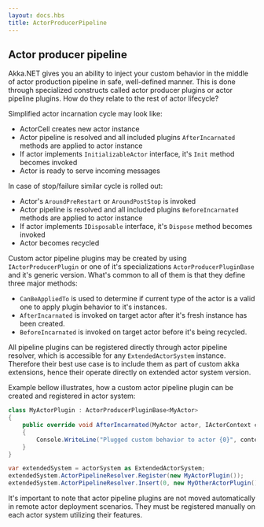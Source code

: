 ```yaml
---
layout: docs.hbs
title: ActorProducerPipeline
---
```

## Actor producer pipeline

Akka.NET gives you an ability to inject your custom behavior in the middle of actor production pipeline in safe, well-defined manner. This is done through specialized constructs called actor producer plugins or actor pipeline plugins. How do they relate to the rest of actor lifecycle?

Simplified actor incarnation cycle may look like:

- ActorCell creates new actor instance
- Actor pipeline is resolved and all included plugins `AfterIncarnated` methods are applied to actor instance
- If actor implements `InitializableActor` interface, it's `Init` method becomes invoked
- Actor is ready to serve incoming messages

In case of stop/failure similar cycle is rolled out:

- Actor's `AroundPreRestart` or `AroundPostStop` is invoked
- Actor pipeline is resolved and all included plugins `BeforeIncarnated` methods are applied to actor instance
- If actor implements `IDisposable` interface, it's `Dispose` method becomes invoked
- Actor becomes recycled

Custom actor pipeline plugins may be created by using `IActorProducerPlugin` or one of it's specializations `ActorProducerPluginBase` and it's generic version. What's common to all of them is that they define three major methods:

- `CanBeAppliedTo` is used to determine if current type of the actor is a valid one to apply plugin behavior to it's instances.
- `AfterIncarnated` is invoked on target actor after it's fresh instance has been created.
- `BeforeIncarnated` is invoked on target actor before it's being recycled.

All pipeline plugins can be registered directly through actor pipeline resolver, which is accessible for any `ExtendedActorSystem` instance. Therefore their best use case is to include them as part of custom akka extensions, hence their operate directly on extended actor system version.

Example bellow illustrates, how a custom actor pipeline plugin can be created and registered in actor system:

```csharp
class MyActorPlugin : ActorProducerPluginBase<MyActor>
{
	public override void AfterIncarnated(MyActor actor, IActorContext context)
	{
		Console.WriteLine("Plugged custom behavior to actor {0}", context.Self.Path);
	}
}

var extendedSystem = actorSystem as ExtendedActorSystem;
extendedSystem.ActorPipelineResolver.Register(new MyActorPlugin());
extendedSystem.ActorPipelineResolver.Insert(0, new MyOtherActorPlugin());
```

It's important to note that actor pipeline plugins are not moved automatically in remote actor deployment scenarios. They must be registered manually on each actor system utilizing their features.
